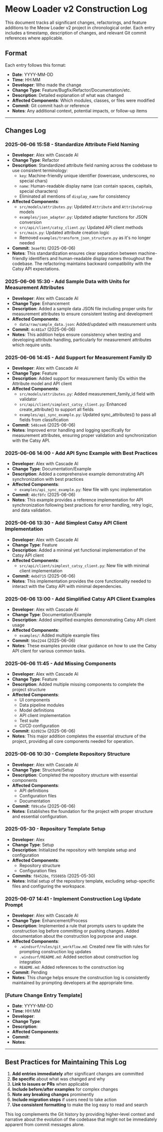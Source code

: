 # Meow Loader v2 Construction Log

This document tracks all significant changes, refactorings, and feature additions to the Meow Loader v2 project in chronological order. Each entry includes a timestamp, description of changes, and relevant Git commit references where applicable.

## Format

Each entry follows this format:
- **Date**: YYYY-MM-DD
- **Time**: HH:MM
- **Developer**: Who made the change
- **Change Type**: Feature/Bugfix/Refactor/Documentation/etc.
- **Description**: Detailed explanation of what was changed
- **Affected Components**: Which modules, classes, or files were modified
- **Commit**: Git commit hash or reference
- **Notes**: Any additional context, potential impacts, or follow-up items

---

## Changes Log

### 2025-06-06 15:58 - Standardize Attribute Field Naming

- **Developer**: Alex with Cascade AI
- **Change Type**: Refactor
- **Description**: Standardized attribute field naming across the codebase to use consistent terminology:
  - `key`: Machine-friendly unique identifier (lowercase, underscores, no special chars)
  - `name`: Human-readable display name (can contain spaces, capitals, special characters)
  - Eliminated all mentions of `display_name` for consistency
- **Affected Components**:
  - `src/models/attributes.py`: Updated `Attribute` and `AttributeGroup` models
  - `examples/json_adapter.py`: Updated adapter functions for JSON conversion
  - `src/api/client/catsy_client.py`: Updated API client methods
  - `src/main.py`: Updated attribute creation logic
  - Removed `examples/transform_json_structure.py` as it's no longer needed
- **Commit**: `3eaef01` (2025-06-06)
- **Notes**: This standardization ensures clear separation between machine-friendly identifiers and human-readable display names throughout the codebase. The refactoring maintains backward compatibility with the Catsy API expectations.

### 2025-06-06 15:30 - Add Sample Data with Units for Measurement Attributes

- **Developer**: Alex with Cascade AI
- **Change Type**: Enhancement
- **Description**: Added a sample data JSON file including proper units for measurement attributes to ensure consistent testing and development
- **Affected Components**:
  - `data/raw/sample_data.json`: Added/updated with measurement units
- **Commit**: `4c481a7` (2025-06-06)
- **Notes**: This addition helps ensure consistency when testing and developing attribute handling, particularly for measurement attributes which require units.

### 2025-06-06 14:45 - Add Support for Measurement Family ID

- **Developer**: Alex with Cascade AI
- **Change Type**: Feature
- **Description**: Added support for measurement family IDs within the Attribute model and API client
- **Affected Components**:
  - `src/models/attributes.py`: Added measurement_family_id field with validator
  - `src/api/client/simplest_catsy_client.py`: Enhanced create_attribute() to support all fields
  - `examples/api_sync_example.py`: Updated sync_attributes() to pass all fields from classification
- **Commit**: `548cee6` (2025-06-06)
- **Notes**: Improved error handling and logging specifically for measurement attributes, ensuring proper validation and synchronization with the Catsy API.

### 2025-06-06 14:00 - Add API Sync Example with Best Practices

- **Developer**: Alex with Cascade AI
- **Change Type**: Documentation/Example
- **Description**: Added a comprehensive example demonstrating API synchronization with best practices
- **Affected Components**:
  - `examples/api_sync_example.py`: New file with sync implementation
- **Commit**: `40cf8fc` (2025-06-06)
- **Notes**: This example provides a reference implementation for API synchronization following best practices for error handling, retry logic, and data validation.

### 2025-06-06 13:30 - Add Simplest Catsy API Client Implementation

- **Developer**: Alex with Cascade AI
- **Change Type**: Feature
- **Description**: Added a minimal yet functional implementation of the Catsy API client
- **Affected Components**:
  - `src/api/client/simplest_catsy_client.py`: New file with minimal client implementation
- **Commit**: `4ebd715` (2025-06-06)
- **Notes**: This implementation provides the core functionality needed to interact with the Catsy API with minimal dependencies.

### 2025-06-06 13:00 - Add Simplified Catsy API Client Examples

- **Developer**: Alex with Cascade AI
- **Change Type**: Documentation/Example
- **Description**: Added simplified examples demonstrating Catsy API client usage
- **Affected Components**:
  - `examples/`: Added multiple example files
- **Commit**: `56e2244` (2025-06-06)
- **Notes**: These examples provide clear guidance on how to use the Catsy API client for various common tasks.

### 2025-06-06 11:45 - Add Missing Components

- **Developer**: Alex with Cascade AI
- **Change Type**: Feature
- **Description**: Added multiple missing components to complete the project structure
- **Affected Components**:
  - UI components
  - Data pipeline modules
  - Model definitions
  - API client implementation
  - Test suite
  - CI/CD configuration
- **Commit**: `82d923e` (2025-06-06)
- **Notes**: This major addition completes the essential structure of the project, providing all core components needed for operation.

### 2025-06-06 10:30 - Complete Repository Structure

- **Developer**: Alex with Cascade AI
- **Change Type**: Structure/Setup
- **Description**: Completed the repository structure with essential components
- **Affected Components**:
  - API definitions
  - Configuration files
  - Documentation
- **Commit**: `f89ca5e` (2025-06-06)
- **Notes**: Establishes the foundation for the project with proper structure and essential configuration.

### 2025-05-30 - Repository Template Setup

- **Developer**: Alex
- **Change Type**: Setup
- **Description**: Initialized the repository with template setup and configuration
- **Affected Components**:
  - Repository structure
  - Configuration files
- **Commits**: `f84528e`, `f55085b` (2025-05-30)
- **Notes**: Initial setup of the repository template, excluding setup-specific files and configuring the workspace.

### 2025-06-07 14:41 - Implement Construction Log Update Prompt

- **Developer**: Alex with Cascade AI
- **Change Type**: Enhancement/Process
- **Description**: Implemented a rule that prompts users to update the construction log before committing or pushing changes. Added documentation about the construction log purpose and usage.
- **Affected Components**:
  - `.windsurf/rules/git_workflow.md`: Created new file with rules for prompting construction log updates
  - `.windsurf/README.md`: Added section about construction log integration
  - `README.md`: Added references to the construction log
- **Commit**: Pending
- **Notes**: This change helps ensure the construction log is consistently maintained by prompting developers at the appropriate time.

### [Future Change Entry Template]

- **Date**: YYYY-MM-DD
- **Time**: HH:MM
- **Developer**: 
- **Change Type**: 
- **Description**:
- **Affected Components**:
- **Commit**:
- **Notes**:

---

## Best Practices for Maintaining This Log

1. **Add entries immediately** after significant changes are committed
2. **Be specific** about what was changed and why
3. **Link to issues or PRs** when applicable
4. **Include before/after examples** for complex changes
5. **Note any breaking changes** prominently
6. **Include migration steps** if users need to take action
7. **Use consistent formatting** to make the log easy to read and search

This log complements the Git history by providing higher-level context and narrative about the evolution of the codebase that might not be immediately apparent from commit messages alone.
